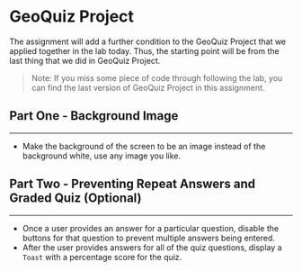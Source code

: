 # GeoQuiz Project
The assignment will add a further condition to the GeoQuiz Project that we applied together in the lab today.
Thus, the starting point will be from the last thing that we did in GeoQuiz Project.
> Note: If you miss some piece of code through following the lab,
 you can find the last version of GeoQuiz Project in this assignment.

## Part One - Background Image
---
- Make the background of the screen to be an image instead of the background white, use any image you like.

## Part Two - Preventing Repeat Answers and Graded Quiz (Optional)
---
- Once a user provides an answer for a particular question, disable the buttons for that question to prevent multiple answers being entered.
- After the user provides answers for all of the quiz questions, display a `Toast` with a percentage score for the quiz.
